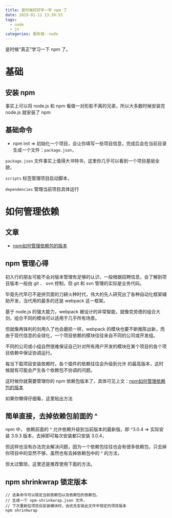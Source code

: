 ```yaml
---
title: 是时候好好学一学 npm 了
date: 2019-01-11 13:39:53
tags: 
  - node
  - js
categories: 服务端--node
---
```


是时候“真正”学习一下 npm 了。

<!-- more -->

# 基础

## 安装 npm 

事实上可以将 node.js 和 npm 看做一对形影不离的兄弟，所以大多数时候安装完 node.js 就安装了 npm

## 基础命令

* npm init => 初始化一个项目，会让你填写一些项目信息，完成后会在当前目录生成一个文件：`package.json`，

`package.json` 文件事实上值得大书特书，这里你几乎可以看到一个项目基层全貌，

`scripts` 标签管理项目启动脚本，

`dependencies` 管理当前项目具体运行

# 如何管理依赖

## 文章

* [npm如何管理依赖包的版本](https://www.jianshu.com/p/1470c5d7b8c3)

## npm 管理心得

初入行的朋友可能不会对版本管理有足够的认识，一般根据招聘信息，会了解到项目版本一般由 git 、 svn 控制，但 git 和 svn 管理的实际是业务代码。

毕竟先代早已不是拼页面的刀耕火种时代，伟大的先人研究出了各种自动化框架辅助开发，当代用的最多的还是 webpack 这一框架。

基于 node.js 的强大能力，webpack 被设计的非常智能，就像克劳德的组合大剑，组合不同的模块可以适用于几乎所有场景。

但就像再锋利的剑用久了也会磨损一样，webpack 的模块也要不断推陈出新，而由于现代信息的全球化，一个项目依赖的模块往往来自不同的公司或开发组。

不同的公司或小组自然很难保证自己针对所有用户开发的模块在某个项目的各个项目依赖中保证协调运行。

每当下载项目安装依赖时，各个插件的依赖往往会升级到允许 的最高版本，这时候就有可能会产生各个依赖包不协调的问题。

这时候你就需要管理你的 npm 依赖包版本了，具体可见上文：[npm如何管理依赖包的版本](https://www.jianshu.com/p/1470c5d7b8c3)

如果你懒得仔细看，这里贴出方法

## 简单直接，去掉依赖包前面的 ^

npm 中， 依赖前面的 ^ 允许依赖升级到当前版本的最新版，即 ^3.0.4 => 实际安装 3.9.3 版本，去掉即可每次安装都只安装 3.0.4，

但这样也没有办法完全解决问题，因为一个依赖包往往也会有很多依赖包，只去掉你项目中的显然不够，虽然也有去掉依赖包中的 ^ 的方法，

但太过繁琐，这里还是推荐使用下面的方法。

## npm shrinkwrap 锁定版本

```
// 这条命令可以锁定当前依赖包以及依赖包的依赖包，
// 生成一个 npm-shrinkwrap.json 文件，
// 下次重新拉项目后安装模块时，会优先安装此文件中锁定的项目版本
npm shrinkwrap
```